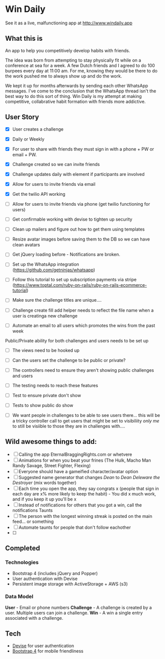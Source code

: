 # Win Daily

See it as a live, malfunctioning app at http://www.windaily.app

## What this is

An app to help you competitively develop habits with friends.

The idea was born from attempting to stay physically fit while on a conference at sea for a week. A few Dutch friends and I agreed to do 100 burpees every day at 11:00 am. For me, knowing they would be there to do the work pushed me to always show up and do the work.

We kept it up for months afterwards by sending each other WhatsApp messages. I've come to the conclusion that the WhatsApp thread isn't the best way to do this sort of thing. Win Daily is my attempt at making competitive, collabrative habit formation with friends more addictive.

## User Story

- [x] User creates a challenge
- [x] Daily or Weekly
- [x] For user to share with friends they must sign in with a phone + PW or email + PW.
- [x] Challenge created so we can invite friends
- [x] Challenge updates daily with element if participants are involved
- [x] Allow for users to invite friends via email
- [x] Get the twilio API working
- [ ] Allow for users to invite friends via phone (get twilio functioning for users)
- [ ] Get confirmable working with devise to tighten up security
- [ ] Clean up mailers and figure out how to get them using templates
- [ ] Resize avatar images before saving them to the DB so we can have clean avatars
- [ ] Get jQuery loading before - Notifications are broken.
- [ ] Set up the WhatsApp integration (https://github.com/getninjas/whatsapp)
- [ ] Follow this tutorial to set up subscription payments via stripe (https://www.toptal.com/ruby-on-rails/ruby-on-rails-ecommerce-tutorial)
- [ ] Make sure the challenge titles are unique....
- [ ] Challenge create fill add helper needs to reflect the file name when a user is creatinga  new challenge
- [ ] Automate an email to all users which promotes the wins from the past week


Public/Private ability for both challenges and users needs to be set up
- [ ] The views need to be hooked up
- [ ] Can the users set the challenge to be public or private?
- [ ] The controllers need to ensure they aren't showing public challenges and users
- [ ] The testing needs to reach these features
- [ ] Test to ensure private don't show
- [ ] Tests to show public do show
- [ ] We want people in challenges to be able to see users there... this will be a tricky controller call to get users that might be set to visibiliity _only me_ to still be visiible to those they are in challenges with....


## Wild awesome things to add:

- [ ] Calling the app EternalBraggingRights.com  or whetvere
- [ ] Animations for when you beat your frines (The Hulk, Macho Man Randy Savage, Street Fighter, Flexing)
- [ ] Everyone should have a gameified character/avatar option
- [ ] Suggested name generator that changes _Dean_ to _Dean Deleware the Destroyer_ (mix words together)
- [ ] Each time you open the app, they say congrats x  (people that sign in each day are x% more likely to keep the habit) - You did x much work, and if you keep it up you'll be x
- [ ] Instead of notifications for others that you got a win, call the notifications Taunts
- [ ] The person with the longest winning streak is posted on the main feed... or something
- [ ] Automate taunts for people that don't follow eachother
- [ ]

## Completed

### Technologies

- Bootstrap 4 (includes jQuery and Popper)
- User authentication with Devise
- Persistent image storage with ActiveStorage + AWS (s3)

### Data Model

**User** - Email or phone numbers
**Challenge** - A challenge is created by a user. Multiple users can join a challenge.
**Win** - A win a single entry associated with a challenge.

## Tech

- [Devise](https://github.com/heartcombo/devise) for user authentication
- [Bootstrap 4](https://getbootstrap.com/docs/4.0) for mobile friendliness

